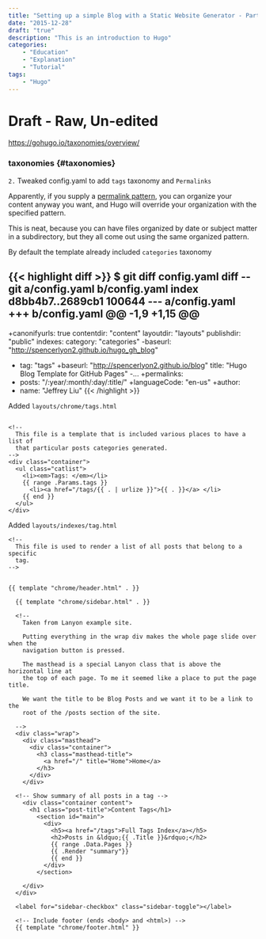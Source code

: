 ```yaml
---
title: "Setting up a simple Blog with a Static Website Generator - Part 8: Hugo Taxonomies"
date: "2015-12-28"
draft: "true"
description: "This is an introduction to Hugo"
categories:
    - "Education"
    - "Explanation"
    - "Tutorial"
tags:
    - "Hugo"
---
```



# Draft - Raw, Un-edited

https://gohugo.io/taxonomies/overview/



### taxonomies {#taxonomies}
`2.` Tweaked config.yaml to add  `tags` taxonomy and `Permalinks`

Apparently, if you supply a [permalink pattern](http://hugo.spf13.com/extras/permalinks), you can organize your content anyway you want, and Hugo will override your organization with the specified pattern.

This is neat, because you can have files organized by date or subject matter in a subdirectory, but they all come out using the same organized pattern.


By default the template already included `categories` taxonomy

{{< highlight diff >}}
$ git diff config.yaml
diff --git a/config.yaml b/config.yaml
index d8bb4b7..2689cb1 100644
--- a/config.yaml
+++ b/config.yaml
@@ -1,9 +1,15 @@
 ---
+canonifyurls: true
 contentdir: "content"
 layoutdir: "layouts"
 publishdir: "public"
 indexes:
   category: "categories"
-baseurl: "http://spencerlyon2.github.io/hugo_gh_blog"
+  tag: "tags"
+baseurl: "http://spencerlyon2.github.io/blog"
 title: "Hugo Blog Template for GitHub Pages"
-...
+permalinks:
+  posts: "/:year/:month/:day/:title/"
+languageCode: "en-us"
+author:
+  name: "Jeffrey Liu"
{{< /highlight >}}

Added `layouts/chrome/tags.html`

```

<!--
  This file is a template that is included various places to have a list of
  that particular posts categories generated.
-->
<div class="container">
  <ul class="catlist">
    <li><em>Tags: </em></li>
    {{ range .Params.tags }}
      <li><a href="/tags/{{ . | urlize }}">{{ . }}</a> </li>
    {{ end }}
  </ul>
</div>

```

Added `layouts/indexes/tag.html`

```
<!--
  This file is used to render a list of all posts that belong to a specific
  tag.
-->


{{ template "chrome/header.html" . }}

  {{ template "chrome/sidebar.html" . }}

  <!--
    Taken from Lanyon example site.

    Putting everything in the wrap div makes the whole page slide over when the
    navigation button is pressed.

    The masthead is a special Lanyon class that is above the horizontal line at
    the top of each page. To me it seemed like a place to put the page title.

    We want the title to be Blog Posts and we want it to be a link to the
    root of the /posts section of the site.

  -->
  <div class="wrap">
    <div class="masthead">
      <div class="container">
        <h3 class="masthead-title">
          <a href="/" title="Home">Home</a>
        </h3>
      </div>
    </div>

  <!-- Show summary of all posts in a tag -->
    <div class="container content">
      <h1 class="post-title">Content Tags</h1>
        <section id="main">
          <div>
            <h5><a href="/tags">Full Tags Index</a></h5>
            <h2>Posts in &ldquo;{{ .Title }}&rdquo;</h2>
            {{ range .Data.Pages }}
            {{ .Render "summary"}}
            {{ end }}
          </div>
        </section>

    </div>
  </div>

  <label for="sidebar-checkbox" class="sidebar-toggle"></label>

  <!-- Include footer (ends <body> and <html>) -->
  {{ template "chrome/footer.html" }}
```
